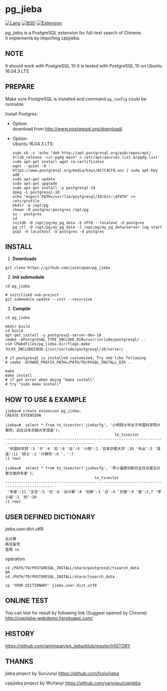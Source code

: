# pg_jieba
[![Lang](https://img.shields.io/badge/Language-C%2FC%2B%2B-green.svg)]()
[![BSD](https://img.shields.io/badge/License-BSD-green.svg)]()
[![Extension](https://img.shields.io/badge/Extension-PostgreSQL-green.svg)]()

pg_jieba is a PostgreSQL extension for full-text search of Chinese.  
It implements by importing cppjieba.  

## NOTE
It should work with PostgreSQL 10 
It is tested with PostgreSQL 10 on Ubuntu 16.04.3 LTS

PREPARE
-------
Make sure PostgreSQL is installed and command `pg_config` could be runnable.   
  
Install Postgres:  

* Option:  
  download from http://www.postgresql.org/download/

* Option:  
  Ubuntu 16.04.3 LTS: 

  ```
  sudo sh -c 'echo "deb http://apt.postgresql.org/pub/repos/apt/ $(lsb_release -cs)-pgdg main" > /etc/apt/sources.list.d/pgdg.list'
  sudo apt-get install wget ca-certificates
  wget --quiet -O - https://www.postgresql.org/media/keys/ACCC4CF8.asc | sudo apt-key add -
  sudo apt-get update
  sudo apt-get upgrade
  sudo apt-get install -y postgresql-10
  dpkg -L postgresql-10
  echo "export PATH=/usr/lib/postgresql/10/bin:\$PATH" >> /etc/profile
  mkdir -p /opt/pg
  chown -R postgres:postgres /opt/pg
  su - postgres
  cd
  initdb -D /opt/pg/my_pg_data -E UTF8 --locale=C -U postgres
  pg_ctl -D /opt/pg/my_pg_data -l /opt/pg/my_pg_data/server.log start
  psql -h localhost -U postgres -d postgres
  ```

INSTALL
-------

1. **Downloads**

  ```
  git clone https://github.com/jaiminpan/pg_jieba
  ```

2. **Init submodule**
  ```
  cd pg_jieba

  # initilized sub-project
  git submodule update --init --recursive
  ```

3. **Compile**
  
  ```
  cd pg_jieba

  mkdir build
  cd build
  apt-get install -y postgresql-server-dev-10
  cmake -DPostgreSQL_TYPE_INCLUDE_DIR=/usr/include/postgresql/ ..
  vim CMakeFiles/pg_jieba.dir/flags.make
  为CXX_INCLUDES添加-I/usr/include/postgresql/10/server/

  # if postgresql is installed customized, Try cmd like following  
  # cmake -DCMAKE_PREFIX_PATH=/PATH/TO/PGSQL_INSTALL_DIR ..

  make
  make install 
  # if got error when doing "make install"
  # try "sudo make install"
  ```

HOW TO USE & EXAMPLE
-------

  ```
  jieba=# create extension pg_jieba;
  CREATE EXTENSION

  jieba=#  select * from to_tsvector('jiebacfg', '小明硕士毕业于中国科学院计算所，后在日本京都大学深造');
                                                   to_tsvector
  --------------------------------------------------------------------------------------------------------------
   '中国科学院':5 '于':4 '后':8 '在':9 '小明':1 '日本京都大学':10 '毕业':3 '深造':11 '硕士':2 '计算所':6 '，':7
  (1 row)

  jieba=#  select * from to_tsvector('jiebacfg', '李小福是创新办主任也是云计算方面的专家');
                                          to_tsvector
  -------------------------------------------------------------------------------------------
   '专家':11 '主任':5 '也':6 '云计算':8 '创新':3 '办':4 '方面':9 '是':2,7 '李小福':1 '的':10
  (1 row)
  ```

## USER DEFINED DICTIONARY
jieba.user.dict.utf8
  ```
  云计算
  韩玉鉴赏
  蓝翔 nz
  ```

operation
  ```
  cd /PATH/TO/POSTGRESQL_INSTALL/share/postgresql/tsearch_data
  OR
  cd /PATH/TO/POSTGRESQL_INSTALL/share/tsearch_data

  cp 'YOUR DICTIONARY' jieba.user.dict.utf8
  ```

## ONLINE TEST
You can test for result by following link (Suggest opened by Chrome)
http://cppjieba-webdemo.herokuapp.com/

## HISTORY
https://github.com/jaiminpan/pg_jieba/blob/master/HISTORY

## THANKS

jieba project by SunJunyi
https://github.com/fxsjy/jieba

cppjieba project by WuYanyi
https://github.com/yanyiwu/cppjieba
